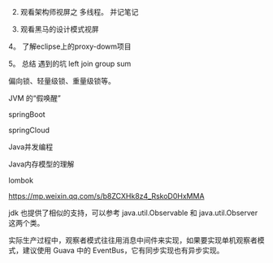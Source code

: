 2. 观看架构师视屏之 多线程。 并记笔记

3. 观看黑马的设计模式视屏

4。 了解eclipse上的proxy-dowm项目

5。 总结 遇到的坑 left join group  sum

偏向锁、轻量级锁、重量级锁等。

JVM 的“假唤醒”

springBoot

springCloud

Java并发编程

Java内存模型的理解

lombok

https://mp.weixin.qq.com/s/b8ZCXHk8z4_RskoD0HxMMA

jdk 也提供了相似的支持，可以参考 java.util.Observable 和 java.util.Observer 这两个类。

实际生产过程中，观察者模式往往用消息中间件来实现，如果要实现单机观察者模式，建议使用 Guava 中的 EventBus，它有同步实现也有异步实现。